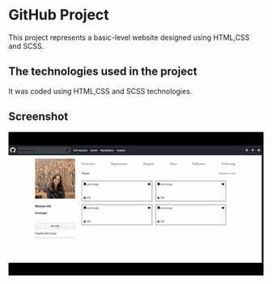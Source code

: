 <h1> GitHub Project </h1>

This project represents a basic-level website designed using HTML,CSS and SCSS.

<h2> The technologies used in the project </h2>

It was coded using HTML,CSS and SCSS technologies.

<h2> Screenshot </h2>

![](screen.gif)
